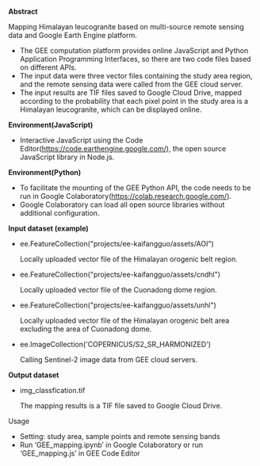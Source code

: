 **Abstract**

Mapping Himalayan leucogranite based on multi-source remote sensing data and Google Earth Engine platform.

-   The GEE computation platform provides online JavaScript and Python Application Programming Interfaces, so there are two code files based on different APIs.
-   The input data were three vector files containing the study area region, and the remote sensing data were called from the GEE cloud server.
-   The input results are TIF files saved to Google Cloud Drive, mapped according to the probability that each pixel point in the study area is a Himalayan leucogranite, which can be displayed online.

**Environment(JavaScript)**

-   Interactive JavaScript using the Code Editor(https://code.earthengine.google.com/), the open source JavaScript library in Node.js.

**Environment(Python)**

-   To facilitate the mounting of the GEE Python API, the code needs to be run in Google Colaboratory(https://colab.research.google.com/).
-   Google Colaboratory can load all open source libraries without additional configuration.

**Input dataset (example)**

-   ee.FeatureCollection("projects/ee-kaifangguo/assets/AOI")

    Locally uploaded vector file of the Himalayan orogenic belt region.

-   ee.FeatureCollection("projects/ee-kaifangguo/assets/cndhl")

    Locally uploaded vector file of the Cuonadong dome region.

-   ee.FeatureCollection("projects/ee-kaifangguo/assets/unhl")

    Locally uploaded vector file of the Himalayan orogenic belt area excluding the area of Cuonadong dome.

-   ee.ImageCollection('COPERNICUS/S2_SR_HARMONIZED')

    Calling Sentinel-2 image data from GEE cloud servers.


**Output dataset**

-   img_classfication.tif

    The mapping results is a TIF file saved to Google Cloud Drive.


Usage

-   Setting: study area, sample points and remote sensing bands
-   Run ‘GEE_mapping.ipynb’ in Google Colaboratory or run ‘GEE_mapping.js’ in GEE Code Editor

